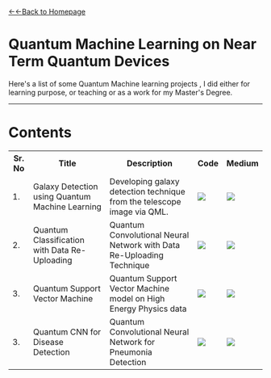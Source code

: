 [←←Back to Homepage](https://monitsharma.github.io/)


# Quantum Machine Learning on Near Term Quantum Devices



Here's a list of some Quantum Machine learning projects , I did either for learning purpose, or teaching or as a work for my Master's Degree.

----

# Contents


<table class="tg">
  <tr>
    <th class="tg-yw4l"><b>Sr. No</b></th>
    <th class="tg-yw4l"><b>Title</b></th>
    <th class="tg-yw4l"><b>Description</b></th>
    <th class="tg-yw4l"><b>Code</b></th>
    <th class="tg-yw4l"><b>Medium</b></th>
  </tr>
  
  <tr>
    <td class="tg-yw4l">1.</td>
    <td class="tg-yw4l">Galaxy Detection using Quantum Machine Learning </td>
    <td class="tg-yw4l">Developing galaxy detection technique from the telescope image via QML.</td>
    <td class="tg-yw4l"><a href="https://github.com/MonitSharma/Quantum-Machine-Learning-Projects/tree/main/Galaxy%20Detection%20using%20Quantum%20Machine%20Learning">
  <img src="https://img.shields.io/badge/github-%23121011.svg?style=for-the-badge&logo=github&logoColor=white" width = '' >
</a></td>
<td class="tg-yw4l"><a href="https://github.com/MonitSharma/Quantum-Machine-Learning-Projects/tree/main/Galaxy%20Detection%20using%20Quantum%20Machine%20Learning">
  <img src="https://img.shields.io/badge/Medium-12100E?style=for-the-badge&logo=medium&logoColor=white" width = '' >
</a></td>
    
  </tr>
  
  <tr>
    <td class="tg-yw4l">2.</td>
    <td class="tg-yw4l">Quantum Classification with Data Re-Uploading</td>
    <td class="tg-yw4l">Quantum Convolutional Neural Network with Data Re-Uploading Technique</td>
    <td class="tg-yw4l"><a href="https://github.com/MonitSharma/Quantum-Machine-Learning-Projects/tree/main/Quantum%20Convolutinal%20with%20Data%20Re-Uploadation">
  <img src="https://img.shields.io/badge/github-%23121011.svg?style=for-the-badge&logo=github&logoColor=white" width = '' >
</a></td>
    <td class="tg-yw4l"><a href="https://github.com/MonitSharma/Quantum-Machine-Learning-Projects/tree/main/Galaxy%20Detection%20using%20Quantum%20Machine%20Learning">
  <img src="https://img.shields.io/badge/Medium-12100E?style=for-the-badge&logo=medium&logoColor=white" width = '' >
</a></td>
  </tr>
  
  <tr>
    <td class="tg-yw4l">3.</td>
    <td class="tg-yw4l">Quantum Support Vector Machine</td>
    <td class="tg-yw4l">Quantum Support Vector Machine model on High Energy Physics data</td>
    <td class="tg-yw4l"><a href="https://github.com/MonitSharma/Quantum-Machine-Learning-Projects/tree/main/Quantum%20Support%20Vector%20Machine%20on%20QCD">
  <img src="https://img.shields.io/badge/github-%23121011.svg?style=for-the-badge&logo=github&logoColor=white" width = '' >
</a></td>
    <td class="tg-yw4l"><a href="https://github.com/MonitSharma/Quantum-Machine-Learning-Projects/tree/main/Galaxy%20Detection%20using%20Quantum%20Machine%20Learning">
  <img src="https://img.shields.io/badge/Medium-12100E?style=for-the-badge&logo=medium&logoColor=white" width = '' >
</a></td>
  </tr>

  <tr>
    <td class="tg-yw4l">3.</td>
    <td class="tg-yw4l">Quantum CNN for Disease Detection</td>
    <td class="tg-yw4l">Quantum Convolutional Neural Network for Pneumonia Detection</td>
    <td class="tg-yw4l"><a href="https://github.com/MonitSharma/Quantum-Machine-Learning-Projects/tree/main/Quantum%20Support%20Vector%20Machine%20on%20QCD">
  <img src="https://img.shields.io/badge/github-%23121011.svg?style=for-the-badge&logo=github&logoColor=white" width = '' >
</a></td>
    <td class="tg-yw4l"><a href="https://github.com/MonitSharma/Quantum-Machine-Learning-Projects/tree/main/Galaxy%20Detection%20using%20Quantum%20Machine%20Learning">
  <img src="https://img.shields.io/badge/Medium-12100E?style=for-the-badge&logo=medium&logoColor=white" width = '' >
</a></td>
  </tr>
  
  
  
 

 
  </table> 
  
  
  
  

